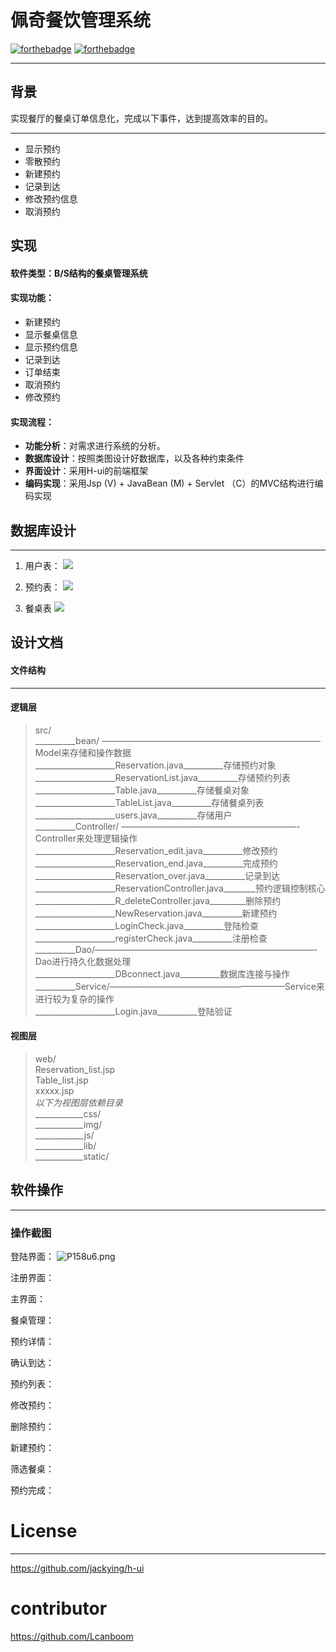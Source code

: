 # 佩奇餐饮管理系统

[![forthebadge](https://forthebadge.com/images/badges/made-with-java.svg)](https://forthebadge.com)
[![forthebadge](https://forthebadge.com/images/badges/made-with-javascript.svg)](https://forthebadge.com)
- - - -
## 背景
实现餐厅的餐桌订单信息化，完成以下事件，达到提高效率的目的。
- - - -
* 显示预约
* 零散预约
* 新建预约
* 记录到达
* 修改预约信息
* 取消预约

## 实现
#### 软件类型：B/S结构的餐桌管理系统
#### 实现功能：
* 新建预约
* 显示餐桌信息
* 显示预约信息
* 记录到达
* 订单结束
* 取消预约
* 修改预约

#### 实现流程：
* **功能分析**：对需求进行系统的分析。
* **数据库设计**：按照类图设计好数据库，以及各种约束条件
* **界面设计**：采用H-ui的前端框架
* **编码实现**：采用Jsp (V) + JavaBean (M) + Servlet （C）的MVC结构进行编码实现


## 数据库设计
- - - -
1. 用户表：
![](README/3D048243-B9CA-48AB-8F20-2E9D66B972F2.png)

2. 预约表：
![](README/CAFE2568-3976-433B-A7DF-F750D9B8674E.png)
3. 餐桌表
![](README/B0F0C061-3F7E-4B6E-8F5D-EEDCE85112C9.png)

## 设计文档
#### 文件结构
- - - -
#### 逻辑层
> src/  
> __________bean/ —————————————————————————Model来存储和操作数据  
> ____________________Reservation.java__________存储预约对象       
> ____________________ReservationList.java__________存储预约列表  
> ____________________Table.java__________存储餐桌对象  
>  ____________________TableList.java__________存储餐桌列表  
>  ____________________users.java__________存储用户  
> __________Controller/ ————————————————————-Controller来处理逻辑操作  
> ____________________Reservation_edit.java__________修改预约  
> ____________________Reservation_end.java__________完成预约  
> ____________________Reservation_over.java__________记录到达  
> ____________________ReservationController.java________预约逻辑控制核心  
> ____________________R_deleteController.java_________删除预约  
> ____________________NewReservation.java__________新建预约  
> ____________________LoginCheck.java__________登陆检查  
> ____________________registerCheck.java__________注册检查  
> __________Dao/—————————————————————————-Dao进行持久化数据处理  
> ____________________DBconnect.java__________数据库连接与操作  
> __________Service/————————————————————Service来进行较为复杂的操作  
> ____________________Login.java__________登陆验证  

#### 视图层
> web/  
> Reservation_list.jsp  
> Table_list.jsp  
> xxxxx.jsp  
>   *以下为视图层依赖目录*  
> ____________css/  
> ____________img/  
> ____________js/  
> ____________lib/  
> ____________static/  

## 软件操作
---
### 操作截图

 登陆界面：
![P158u6.png](https://s1.ax1x.com/2018/07/19/P158u6.png)

注册界面：


主界面：

餐桌管理：

预约详情：

确认到达：

预约列表：

修改预约：

删除预约：

新建预约：

筛选餐桌：

预约完成：




# License
- - - -
https://github.com/jackying/h-ui
# contributor
https://github.com/Lcanboom





